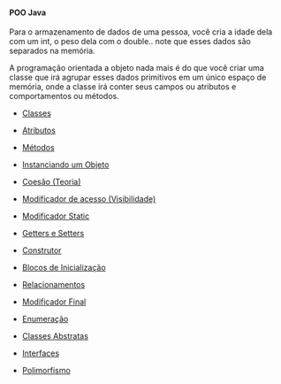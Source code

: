 #### POO Java

Para o armazenamento de dados de uma pessoa, você cria a idade dela com um int, o peso dela com o double.. note que esses dados são separados na memória.

A programação orientada a objeto nada mais é do que você criar uma classe que irá agrupar esses dados primitivos em um único espaço de memória, onde a classe irá conter seus campos ou atributos e comportamentos ou métodos.

- [Classes](classes.md)

- [Atributos](atributos.md)

- [Métodos](metodos/metodos.md)

- [Instanciando um Objeto](instanciando_obj.md)

- [Coesão (Teoria)](coesao.md)

- [Modificador de acesso (Visibilidade)](modificador_acesso.md)

- [Modificador Static](modificador_static.md)

- [Getters e Setters](getters_setters.md)

- [Construtor](construtor/construtor.md)

- [Blocos de Inicialização](bloco_ini.md)

- [Relacionamentos](Relacionamentos/home.md)

- [Modificador Final](modificador_final/home.md)

- [Enumeração](enumeracao/enum.md)

- [Classes Abstratas](classes_abstratas/abstrata.md)

- [Interfaces](interfaces/interface.md)

- [Polimorfismo](polimorfismo.md/polimorfismo.md)